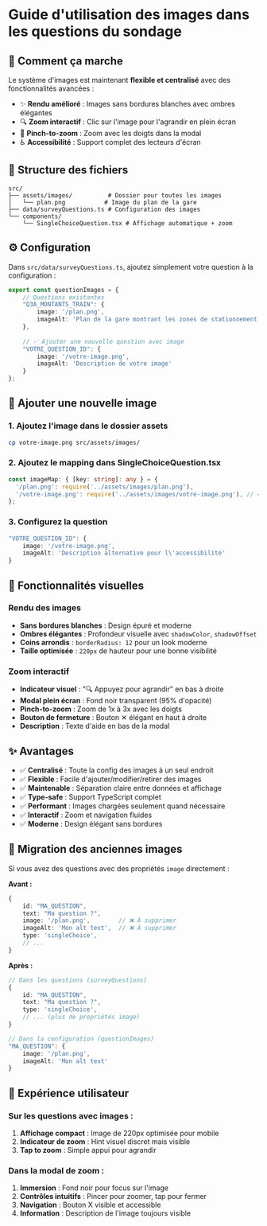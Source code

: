 # Guide d'utilisation des images dans les questions du sondage

## 🎯 Comment ça marche

Le système d'images est maintenant **flexible et centralisé** avec des fonctionnalités avancées :
- ✨ **Rendu amélioré** : Images sans bordures blanches avec ombres élégantes
- 🔍 **Zoom interactif** : Clic sur l'image pour l'agrandir en plein écran
- 📱 **Pinch-to-zoom** : Zoom avec les doigts dans la modal
- ♿ **Accessibilité** : Support complet des lecteurs d'écran

## 📁 Structure des fichiers

```
src/
├── assets/images/          # Dossier pour toutes les images
│   └── plan.png           # Image du plan de la gare
├── data/surveyQuestions.ts # Configuration des images
└── components/
    └── SingleChoiceQuestion.tsx # Affichage automatique + zoom
```

## ⚙️ Configuration

Dans `src/data/surveyQuestions.ts`, ajoutez simplement votre question à la configuration :

```typescript
export const questionImages = {
    // Questions existantes
    "Q3A_MONTANTS_TRAIN": {
        image: '/plan.png',
        imageAlt: 'Plan de la gare montrant les zones de stationnement'
    },
    
    // ✅ Ajouter une nouvelle question avec image
    "VOTRE_QUESTION_ID": {
        image: '/votre-image.png',
        imageAlt: 'Description de votre image'
    }
};
```

## 🔧 Ajouter une nouvelle image

### 1. Ajoutez l'image dans le dossier assets
```bash
cp votre-image.png src/assets/images/
```

### 2. Ajoutez le mapping dans SingleChoiceQuestion.tsx
```typescript
const imageMap: { [key: string]: any } = {
  '/plan.png': require('../assets/images/plan.png'),
  '/votre-image.png': require('../assets/images/votre-image.png'), // ← Ajoutez ici
};
```

### 3. Configurez la question
```typescript
"VOTRE_QUESTION_ID": {
    image: '/votre-image.png',
    imageAlt: 'Description alternative pour l\'accessibilité'
}
```

## 🎨 Fonctionnalités visuelles

### Rendu des images
- **Sans bordures blanches** : Design épuré et moderne
- **Ombres élégantes** : Profondeur visuelle avec `shadowColor`, `shadowOffset`
- **Coins arrondis** : `borderRadius: 12` pour un look moderne
- **Taille optimisée** : `220px` de hauteur pour une bonne visibilité

### Zoom interactif
- **Indicateur visuel** : "🔍 Appuyez pour agrandir" en bas à droite
- **Modal plein écran** : Fond noir transparent (95% d'opacité)
- **Pinch-to-zoom** : Zoom de 1x à 3x avec les doigts
- **Bouton de fermeture** : Bouton ✕ élégant en haut à droite
- **Description** : Texte d'aide en bas de la modal

## ✨ Avantages

- ✅ **Centralisé** : Toute la config des images à un seul endroit
- ✅ **Flexible** : Facile d'ajouter/modifier/retirer des images
- ✅ **Maintenable** : Séparation claire entre données et affichage
- ✅ **Type-safe** : Support TypeScript complet
- ✅ **Performant** : Images chargées seulement quand nécessaire
- ✅ **Interactif** : Zoom et navigation fluides
- ✅ **Moderne** : Design élégant sans bordures

## 🔄 Migration des anciennes images

Si vous avez des questions avec des propriétés `image` directement :

**Avant :**
```typescript
{
    id: "MA_QUESTION",
    text: "Ma question ?",
    image: '/plan.png',        // ❌ À supprimer
    imageAlt: 'Mon alt text',  // ❌ À supprimer
    type: 'singleChoice',
    // ...
}
```

**Après :**
```typescript
// Dans les questions (surveyQuestions)
{
    id: "MA_QUESTION",
    text: "Ma question ?",
    type: 'singleChoice',
    // ... (plus de propriétés image)
}

// Dans la configuration (questionImages)
"MA_QUESTION": {
    image: '/plan.png',
    imageAlt: 'Mon alt text'
}
```

## 📱 Expérience utilisateur

### Sur les questions avec images :
1. **Affichage compact** : Image de 220px optimisée pour mobile
2. **Indicateur de zoom** : Hint visuel discret mais visible
3. **Tap to zoom** : Simple appui pour agrandir

### Dans la modal de zoom :
1. **Immersion** : Fond noir pour focus sur l'image
2. **Contrôles intuitifs** : Pincer pour zoomer, tap pour fermer
3. **Navigation** : Bouton X visible et accessible
4. **Information** : Description de l'image toujours visible 